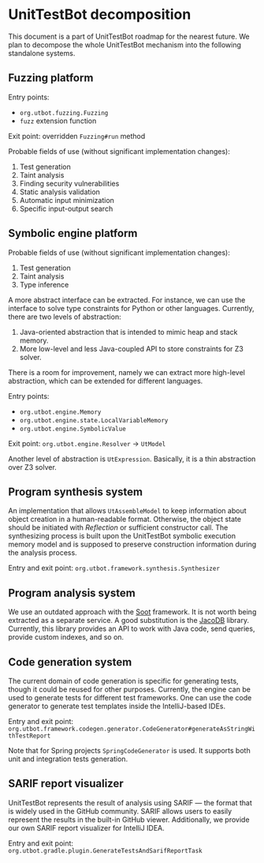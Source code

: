 # UnitTestBot decomposition

This document is a part of UnitTestBot roadmap for the nearest future. We plan to decompose the whole UnitTestBot mechanism into the following standalone systems.

## Fuzzing platform

Entry points:
* `org.utbot.fuzzing.Fuzzing`
* `fuzz` extension function

Exit point:
overridden `Fuzzing#run` method

Probable fields of use (without significant implementation changes):
1.	Test generation
2.	Taint analysis
3.	Finding security vulnerabilities
4.	Static analysis validation
5.	Automatic input minimization
6.	Specific input-output search

## Symbolic engine platform

Probable fields of use (without significant implementation changes):
1.	Test generation
2.	Taint analysis
3.	Type inference

A more abstract interface can be extracted. For instance, we can use the interface to solve type constraints for Python or other languages.
Currently, there are two levels of abstraction:
1.	Java-oriented abstraction that is intended to mimic heap and stack memory.
2.	More low-level and less Java-coupled API to store constraints for Z3 solver.

There is a room for improvement, namely we can extract more high-level abstraction, which can be extended for different languages.

Entry points:
* `org.utbot.engine.Memory`
* `org.utbot.engine.state.LocalVariableMemory`
* `org.utbot.engine.SymbolicValue`

Exit point:
`org.utbot.engine.Resolver` → `UtModel`

Another level of abstraction is `UtExpression`. Basically, it is a thin abstraction over Z3 solver.

## Program synthesis system

An implementation that allows `UtAssembleModel` to keep information about object creation in a human-readable format. Otherwise, the object state should be initiated with _Reflection_ or sufficient constructor call. The synthesizing process is built upon the UnitTestBot symbolic execution memory model and is supposed to preserve construction information during the analysis process.

Entry and exit point:
`org.utbot.framework.synthesis.Synthesizer`

## Program analysis system

We use an outdated approach with the [Soot](https://github.com/soot-oss/soot) framework. It is not worth being extracted as a separate service. A good substitution is the [JacoDB](https://github.com/UnitTestBot/jacodb) library. Currently, this library provides an API to work with Java code, send queries, provide custom indexes, and so on.

## Code generation system

The current domain of code generation is specific for generating tests, though it could be reused for other purposes. Currently, the engine can be used to generate tests for different test frameworks. One can use the code generator to generate test templates inside the IntelliJ-based IDEs.

Entry and exit point:
`org.utbot.framework.codegen.generator.CodeGenerator#generateAsStringWithTestReport`

Note that for Spring projects `SpringCodeGenerator` is used. It supports both unit and integration tests generation.

## SARIF report visualizer

UnitTestBot represents the result of analysis using SARIF — the format that is widely used in the GitHub community. SARIF allows users to easily represent the results in the built-in GitHub viewer. Additionally, we provide our own SARIF report visualizer for IntelliJ IDEA.

Entry and exit point:
`org.utbot.gradle.plugin.GenerateTestsAndSarifReportTask`